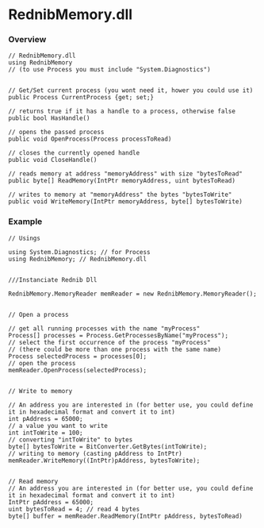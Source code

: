 # RednibMemory.dll

### Overview
    // RednibMemory.dll
    using RednibMemory
    // (to use Process you must include "System.Diagnostics")
    

    // Get/Set current process (you wont need it, hower you could use it)
    public Process CurrentProcess {get; set;}
    
    // returns true if it has a handle to a process, otherwise false
    public bool HasHandle()
    
    // opens the passed process
    public void OpenProcess(Process processToRead)
    
    // closes the currently opened handle
    public void CloseHandle()
    
    // reads memory at address "memoryAddress" with size "bytesToRead"
    public byte[] ReadMemory(IntPtr memoryAddress, uint bytesToRead)
    
    // writes to memory at "memoryAddress" the bytes "bytesToWrite"
    public void WriteMemory(IntPtr memoryAddress, byte[] bytesToWrite)



### Example
    // Usings
    
    using System.Diagnostics; // for Process
    using RednibMemory; // RednibMemory.dll


    ///Instanciate Rednib Dll
    
    RednibMemory.MemoryReader memReader = new RednibMemory.MemoryReader();
    
    
    // Open a process
    
    // get all running processes with the name "myProcess"
    Process[] processes = Process.GetProcessesByName("myProcess");
    // select the first occurrence of the process "myProcess"
    // (there could be more than one process with the same name)
    Process selectedProcess = processes[0];
    // open the process
    memReader.OpenProcess(selectedProcess);


    // Write to memory
    
    // An address you are interested in (for better use, you could define it in hexadecimal format and convert it to int)
    int pAddress = 65000;
    // a value you want to write
    int intToWrite = 100;
    // converting "intToWrite" to bytes
    byte[] bytesToWrite = BitConverter.GetBytes(intToWrite);
    // writing to memory (casting pAddress to IntPtr)
    memReader.WriteMemory((IntPtr)pAddress, bytesToWrite);


    // Read memory
    // An address you are interested in (for better use, you could define it in hexadecimal format and convert it to int)
    IntPtr pAddress = 65000;
    uint bytesToRead = 4; // read 4 bytes
    byte[] buffer = memReader.ReadMemory(IntPtr pAddress, bytesToRead)
